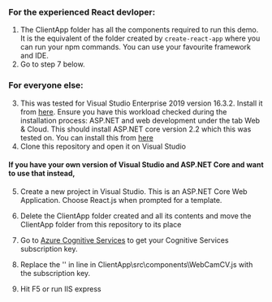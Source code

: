 ### For the experienced React devloper:
1. The ClientApp folder has all the components required to run this demo. It is the equivalent of the folder created by `create-react-app` where you can run your npm commands. You can use your favourite framework and IDE. 
2. Go to step 7 below.

###  For everyone else: 

3. This was tested for Visual Studio Enterprise 2019 version 16.3.2. Install it from [here](https://visualstudio.microsoft.com/downloads/). Ensure you have this workload checked during the installation process: ASP.NET and web development under the tab Web & Cloud. This should install ASP.NET core version 2.2 which this was tested on. You can install this from [here](https://dotnet.microsoft.com/download/dotnet-core/2.2)
4. Clone this repository and open it on Visual Studio

#### If you have your own version of Visual Studio and ASP.NET Core and want to use that instead, 
5. Create a new project in Visual Studio. This is an ASP.NET Core Web Application. Choose React.js when prompted for a template.
6. Delete the ClientApp folder created and all its contents and move the ClientApp folder from this repository to its place


7. Go to [Azure Cognitive Services](https://azure.microsoft.com/en-us/try/cognitive-services/my-apis/?api=computer-vision) to get your Cognitive Services subscription key.
8. Replace the '' in line in ClientApp\src\components\WebCamCV.js with the subscription key.
9. Hit F5 or run IIS express 


